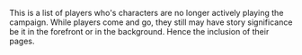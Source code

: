 This is a list of players who's characters are no longer actively playing the campaign. While players come and go, they still may have story significance be it in the forefront or in the background. Hence the inclusion of their pages.